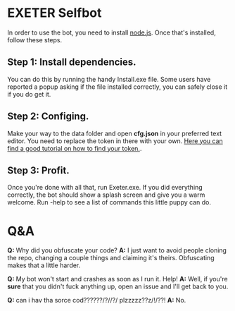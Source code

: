 # EXETER Selfbot

In order to use the bot, you need to install [node.js](https://nodejs.org/). Once that's installed, follow these steps.

## Step 1: Install dependencies.
You can do this by running the handy Install.exe file. Some users have reported a popup asking if the file installed correctly, you can safely close it if you do get it.

## Step 2: Configing.
Make your way to the data folder and open **cfg.json** in your preferred text editor. You need to replace the token in there with your own. [Here you can find a good tutorial on how to find your token.](https://www.youtube.com/watch?v=YEgFvgg7ZPI).

## Step 3: Profit.
Once you're done with all that, run Exeter.exe. If you did everything correctly, the bot should show a splash screen and give you a warm welcome. Run -help to see a list of commands this little puppy can do.

# Q&A

**Q:** Why did you obfuscate your code?
**A:** I just want to avoid people cloning the repo, changing a couple things and claiming it's theirs. Obfuscating makes that a little harder.

**Q:** My bot won't start and crashes as soon as I run it. Help!
**A:** Well, if you're **sure** that you didn't fuck anything up, open an issue and I'll get back to you.

**Q:** can i hav tha sorce cod??????/?//?/ plzzzzz??z/!/??!
**A:** No.
